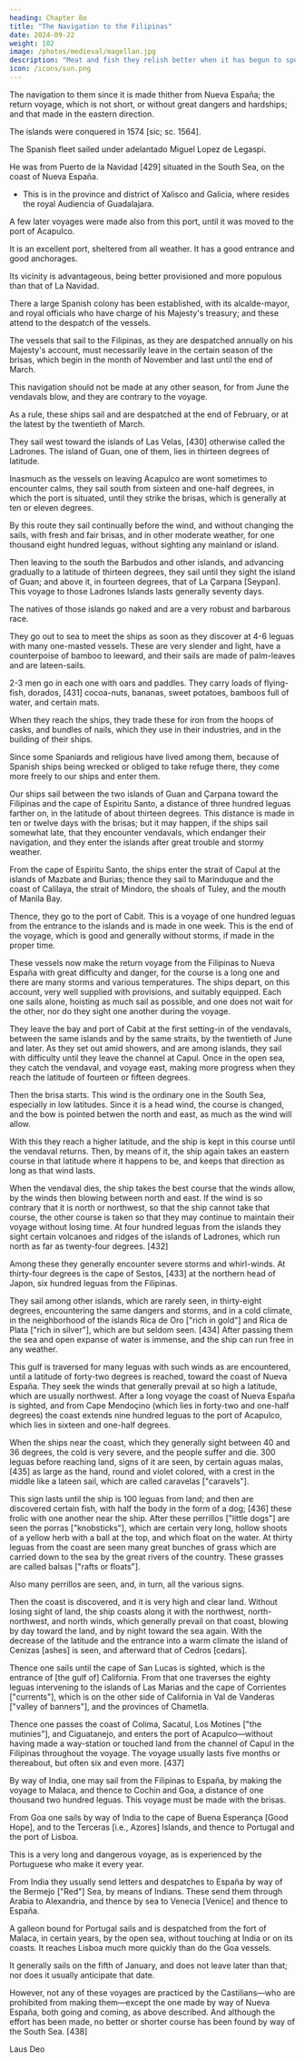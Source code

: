 ```yaml
---
heading: Chapter 8o
title: "The Navigation to the Filipinas"
date: 2024-09-22
weight: 102
image: /photos/medieval/magellan.jpg
description: "Meat and fish they relish better when it has begun to spoil and when it stinks"
icon: /icons/sun.png
---
```




<!-- Since I have told, in the short time at my disposal, the characteristics of the Filipinas Islands, and their customs and practices, it will not be inappropriate to discuss  -->

The navigation to them since it is made thither from Nueva España; the return voyage, which is not short, or without great dangers and hardships; and that made in the eastern direction.

The islands were conquered in 1574 [sic; sc. 1564].

The Spanish fleet sailed under adelantado Miguel Lopez de Legaspi.

He was from Puerto de la Navidad [429] situated in the South Sea, on the coast of Nueva España.
- This is in the province and district of Xalisco and Galicia, where resides the royal Audiencia of Guadalajara.

A few later voyages were made also from this port, until it was moved to the port of Acapulco.

 <!-- the point for the sending of these vessels was removed, for better and greater convenience, to . -->

 <!-- located farther south on the same coast, in sixteen and one-half degrees of latitude; it is eighty leguas from Mexico, and in its district.  -->

It is an excellent port, sheltered from all weather. It has a good entrance and good anchorages. 

Its vicinity is advantageous, being better provisioned and more populous than that of La Navidad. 

There a large Spanish colony has been established, with its alcalde-mayor, and royal officials who have charge of his Majesty's treasury; and these attend to the despatch of the vessels.

The vessels that sail to the Filipinas, as they are despatched annually on his Majesty's account, must necessarily leave in the certain season of the brisas, which begin in the month of November and last until the end of March.

This navigation should not be made at any other season, for from June the vendavals blow, and they are contrary to the voyage.

As a rule, these ships sail and are despatched at the end of February, or at the latest by the twentieth of March.

They sail west toward the islands of Las Velas, [430] otherwise called the Ladrones. The island of Guan, one of them, lies in thirteen degrees of latitude.

Inasmuch as the vessels on leaving Acapulco are wont sometimes to encounter calms, they sail south from sixteen and one-half degrees, in which the port is situated, until they strike the brisas, which is generally at ten or eleven degrees. 

By this route they sail continually before the wind, and without changing the sails, with fresh and fair brisas, and in other moderate weather, for one thousand eight hundred leguas, without sighting any mainland or island. 

Then leaving to the south the Barbudos and other islands, and advancing gradually to a latitude of thirteen degrees, they sail until they sight the island of Guan; and above it, in fourteen degrees, that of La Çarpana [Seypan]. This voyage to those Ladrones Islands lasts generally seventy days.

The natives of those islands go naked and are a very robust and barbarous race.

They go out to sea to meet the ships as soon as they discover at 4-6 leguas with many one-masted vessels. These are very slender and light, have a counterpoise of bamboo to leeward, and their sails are made of palm-leaves and are lateen-sails. 

2-3 men go in each one with oars and paddles. They carry loads of flying-fish, dorados, [431] cocoa-nuts, bananas, sweet potatoes, bamboos full of water, and certain mats.

When they reach the ships, they trade these for iron from the hoops of casks, and bundles of nails, which they use in their industries, and in the building of their ships.

Since some Spaniards and religious have lived among them, because of Spanish ships being wrecked or obliged to take refuge there, they come more freely to our ships and enter them.

Our ships sail between the two islands of Guan and Çarpana toward the Filipinas and the cape of Espiritu Santo, a distance of three hundred leguas farther on, in the latitude of about thirteen degrees. This distance is made in ten or twelve days with the brisas; but it may happen, if the ships sail somewhat late, that they encounter vendavals, which endanger their navigation, and they enter the islands after great trouble and stormy weather.

From the cape of Espiritu Santo, the ships enter the strait of Capul at the islands of Mazbate and Burias; thence they sail to Marinduque and the coast of Calilaya, the strait of Mindoro, the shoals of Tuley, and the mouth of Manila Bay. 

Thence, they go to the port of Cabit. This is a voyage of one hundred leguas from the entrance to the islands and is made in one week. This is the end of the voyage, which is good and generally without storms, if made in the proper time.

These vessels now make the return voyage from the Filipinas to Nueva España with great difficulty and danger, for the course is a long one and there are many storms and various temperatures. The ships depart, on this account, very well supplied with provisions, and suitably equipped. Each one sails alone, hoisting as much sail as possible, and one does not wait for the other, nor do they sight one another during the voyage.

They leave the bay and port of Cabit at the first setting-in of the vendavals, between the same islands and by the same straits, by the twentieth of June and later. As they set out amid showers, and are among islands, they sail with difficulty until they leave the channel at Capul. Once in the open sea, they catch the vendaval, and voyage east, making more progress when they reach the latitude of fourteen or fifteen degrees.

Then the brisa starts. This wind is the ordinary one in the South Sea, especially in low latitudes. Since it is a head wind, the course is changed, and the bow is pointed betwen the north and east, as much as the wind will allow. 

With this they reach a higher latitude, and the ship is kept in this course until the vendaval returns. Then, by means of it, the ship again takes an eastern course in that latitude where it happens to be, and keeps that direction as long as that wind lasts. 

When the vendaval dies, the ship takes the best course that the winds allow, by the winds then blowing between north and east. If the wind is so contrary that it is north or northwest, so that the ship cannot take that course, the other course is taken so that they may continue to maintain their voyage without losing time. At four hundred leguas from the islands they sight certain volcanoes and ridges of the islands of Ladrones, which run north as far as twenty-four degrees. [432] 

Among these they generally encounter severe storms and whirl-winds. At thirty-four degrees is the cape of Sestos, [433] at the northern head of Japon, six hundred leguas from the Filipinas.

They sail among other islands, which are rarely seen, in thirty-eight degrees, encountering the same dangers and storms, and in a cold climate, in the neighborhood of the islands Rica de Oro ["rich in gold"] and Rica de Plata ["rich in silver"], which are but seldom seen. [434] After passing them the sea and open expanse of water is immense, and the ship can run free in any weather.

This gulf is traversed for many leguas with such winds as are encountered, until a latitude of forty-two degrees is reached, toward the coast of Nueva España. They seek the winds that generally prevail at so high a latitude, which are usually northwest. After a long voyage the coast of Nueva España is sighted, and from Cape Mendoçino (which lies in forty-two and one-half degrees) the coast extends nine hundred leguas to the port of Acapulco, which lies in sixteen and one-half degrees.

When the ships near the coast, which they generally sight between 40 and 36 degrees, the cold is very severe, and the people suffer and die. 300 leguas before reaching land, signs of it are seen, by certain aguas malas, [435] as large as the hand, round and violet colored, with a crest in the middle like a lateen sail, which are called caravelas ["caravels"].

This sign lasts until the ship is 100 leguas from land; and then are discovered certain fish, with half the body in the form of a dog; [436] these frolic with one another near the ship. After these perrillos ["little dogs"] are seen the porras ["knobsticks"], which are certain very long, hollow shoots of a yellow herb with a ball at the top, and which float on the water. At thirty leguas from the coast are seen many great bunches of grass which are carried down to the sea by the great rivers of the country. These grasses are called balsas ["rafts or floats"].

Also many perrillos are seen, and, in turn, all the various signs.

Then the coast is discovered, and it is very high and clear land. Without losing sight of land, the ship coasts along it with the northwest, north-northwest, and north winds, which generally prevail on that coast, blowing by day toward the land, and by night toward the sea again. With the decrease of the latitude and the entrance into a warm climate the island of Cenizas [ashes] is seen, and afterward that of Cedros [cedars]. 

Thence one sails until the cape of San Lucas is sighted, which is the entrance of [the gulf of] California. From that one traverses the eighty leguas intervening to the islands of Las Marias and the cape of Corrientes ["currents"], which is on the other side of California in Val de Vanderas ["valley of banners"], and the provinces of Chametla.

Thence one passes the coast of Colima, Sacatul, Los Motines ["the mutinies"], and Ciguatanejo, and enters the port of Acapulco—without having made a way-station or touched land from the channel of Capul in the Filipinas throughout the voyage. The voyage usually lasts five months or thereabout, but often six and even more. [437]

By way of India, one may sail from the Filipinas to España, by making the voyage to Malaca, and thence to Cochin and Goa, a distance of one thousand two hundred leguas. This voyage must be made with the brisas. 

From Goa one sails by way of India to the cape of Buena Esperança [Good Hope], and to the Terceras [i.e., Azores] Islands, and thence to Portugal and the port of Lisboa.

This is a very long and dangerous voyage, as is experienced by the Portuguese who make it every year.

From India they usually send letters and despatches to España by way of the Bermejo ["Red"] Sea, by means of Indians. These send them through Arabia to Alexandria, and thence by sea to Venecia [Venice] and thence to España.

A galleon bound for Portugal sails and is despatched from the fort of Malaca, in certain years, by the open sea, without touching at India or on its coasts. It reaches Lisboa much more quickly than do the Goa vessels.

It generally sails on the fifth of January, and does not leave later than that; nor does it usually anticipate that date. 

However, not any of these voyages are practiced by the Castilians—who are prohibited from making them—except the one made by way of Nueva España, both going and coming, as above described. And although the effort has been made, no better or shorter course has been found by way of the South Sea. [438]

Laus Deo